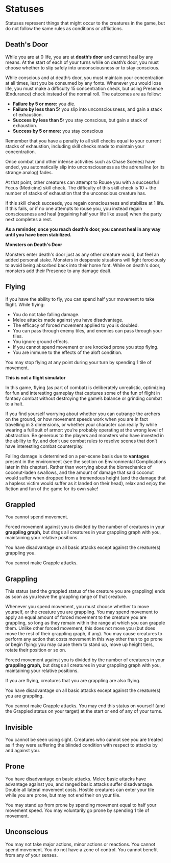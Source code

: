# Statuses

Statuses represent things that might occur to the creatures in the game, but do not follow the same rules as conditions or afflictions.

## Death's Door

While you are at 0 life, you are at **death’s door** and cannot heal by any means. At the start of each of your turns while on death’s door, you must choose whether to slip safely into unconsciousness or to stay conscious.

While conscious and at death’s door, you must maintain your concentration at all times, lest you be consumed by any fonts. Whenever you would lose life, you must make a difficulty 15 concentration check, but using Presence (Endurance) check instead of the normal roll. The outcomes are as follow:

- **Failure by 5 or more:** you die.
- **Failure by less than 5:** you slip into unconsciousness, and gain a stack of exhaustion.
- **Success by less than 5:** you stay conscious, but gain a stack of exhaustion.
- **Success by 5 or more:** you stay conscious

Remember that you have a penalty to all skill checks equal to your current stacks of exhaustion, including skill checks made to maintain your concentration.

Once combat (and other intense activities such as Chase Scenes) have ended, you automatically slip into unconsciousness as the adrenaline (or its strange analog) fades.

At that point, other creatures can attempt to Rouse you with a successful Focus (Medicine) skill check. The difficulty of this skill check is 10 + the number of stacks of exhaustion that the unconscious creature has.

If this skill check succeeds, you regain consciousness and stabilize at 1 life. If this fails, or if no one attempts to rouse you, you instead regain consciousness and heal (regaining half your life like usual) when the party next completes a rest.

**As a reminder, once you reach death’s door, you cannot heal in any way until you have been stabilized.**

<div class="infobox">

**Monsters on Death's Door**

Monsters enter death's door just as any other creature would, but feel an added personal stake. Monsters in desperate situations will fight ferociously to avoid being absorbed back into their home font. While on death's door, monsters add their Presence to any damage dealt. 

</div>

## Flying

If you have the ability to fly, you can spend half your movement to take flight. While flying:

- You do not take falling damage.
- Melee attacks made against you have disadvantage.
- The efficacy of forced movement applied to you is doubled.
- You can pass through enemy tiles, and enemies can pass through your tiles.
- You ignore ground effects.
- If you cannot spend movement or are knocked prone you stop flying.
- You are immune to the effects of the aloft condition.

You may stop flying at any point during your turn by spending 1 tile of movement.

<div class="infobox">

**This is not a flight simulator**

In this game, flying (as part of combat) is deliberately unrealistic, optimizing for fun and interesting gameplay that captures some of the fun of flight in fantasy combat without destroying the game’s balance or grinding combat to a halt.

If you find yourself worrying about whether you can outrange the archers on the ground, or how movement speeds work when you are in fact travelling in 3 dimensions, or whether your character can really fly while wearing a full suit of armor: you’re probably operating at the wrong level of abstraction. Be generous to the players and monsters who have invested in the ability to fly, and don’t use combat rules to resolve scenes that don’t have interesting combat counterplay.

Falling damage is determined on a per-scene basis due to **vantages** present in the environment (see the section on Environmental Complications later in this chapter). Rather than worrying about the biomechanics of coconut-laden swallows, and the amount of damage that said coconut would suffer when dropped from a tremendous height (and the damage that a hapless victim would suffer as it landed on their head), relax and enjoy the fiction and fun of the game for its own sake!

</div>

## Grappled

You cannot spend movement.

Forced movement against you is divided by the number of creatures in your **grappling graph,** but drags all creatures in your grappling graph with you, maintaining your relative positions.

You have disadvantage on all basic attacks except against the creature(s) grappling you.

You cannot make Grapple attacks.

## Grappling

This status (and the grappled status of the creature you are grappling) ends as soon as you leave the grappling range of that creature.

Whenever you spend movement, you must choose whether to move yourself, or the creature you are grappling. You may spend movement to apply an equal amount of forced movement to the creature you are grappling, so long as they remain within the range at which you can grapple them. Unlike other forced movement, this does not move you (but does move the rest of their grappling graph, if any). You may cause creatures to perform any action that costs movement in this way other than to go prone or begin flying: you may cause them to stand up, move up height tiers, rotate their position or so on.

Forced movement against you is divided by the number of creatures in your **grappling graph,** but drags all creatures in your grappling graph with you, maintaining your relative positions.

If you are flying, creatures that you are grappling are also flying.

You have disadvantage on all basic attacks except against the creature(s) you are grappling.

You cannot make Grapple attacks. You may end this status on yourself (and the Grappled status on your target) at the start or end of any of your turns.

## Invisible

You cannot be seen using sight. Creatures who cannot see you are treated as if they were suffering the blinded condition with respect to attacks by and against you.

## Prone

You have disadvantage on basic attacks. Melee basic attacks have advantage against you, and ranged basic attacks suffer disadvantage. Double all lateral movement costs. Hostile creatures can enter your tile while you are prone, but may not end their on your tile.

You may stand up from prone by spending movement equal to half your movement speed. You may voluntarily go prone by spending 1 tile of movement.

## Unconscious

You may not take major actions, minor actions or reactions. You cannot spend movement. You do not have a zone of control. You cannot benefit from any of your senses.
